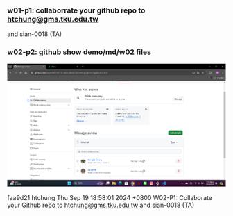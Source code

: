 ### w01-p1: collaborrate your github repo to htchung@gms.tku.edu.tw
 and sian-0018 (TA)

### w02-p2: github show demo/md/w02 files

![](w02-p1.png)

faa9d21 htchung Thu Sep 19 18:58:01 2024 +0800  W02-P1: Collaborate your Github repo to htchung@gms.tku.edu.tw and sian-0018 (TA)